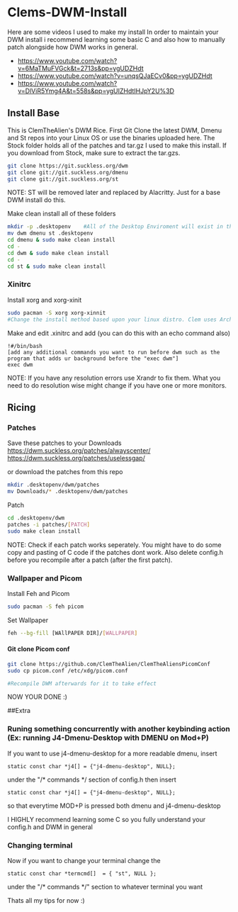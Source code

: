 # Clems-DWM-Install
Here are some videos I used to make my install 
In order to maintain your DWM install i recommend learning some basic C and also how to manually patch alongside how DWM works in general.
- https://www.youtube.com/watch?v=6MaTMuFVGck&t=2713s&pp=ygUDZHdt
- https://www.youtube.com/watch?v=unqsQJaECv0&pp=ygUDZHdt
- https://www.youtube.com/watch?v=DlViR5Ymg4A&t=558s&pp=ygUIZHdtIHJpY2U%3D

## Install Base 
This is ClemTheAlien's DWM Rice.
First Git Clone the latest DWM, Dmenu and St repos into your Linux OS or use the binaries uploaded here. The Stock folder holds all of the patches and tar.gz I used to make this install. If you download from Stock, make sure to extract the tar.gzs. 

```sh 
git clone https://git.suckless.org/dwm
git clone git://git.suckless.org/dmenu
git clone git://git.suckless.org/st
```

NOTE: ST will be removed later and replaced by Alacritty. Just for a base DWM install do this.

Make clean install all of these folders
```sh
mkdir -p .desktopenv    #All of the Desktop Enviroment will exist in this dotfile  
mv dwm dmenu st .desktopenv
cd dmenu & sudo make clean install
cd -
cd dwm & sudo make clean install
cd -
cd st & sudo make clean install
```

### Xinitrc

Install xorg and xorg-xinit

```sh
sudo pacman -S xorg xorg-xinnit
#Change the install method based upon your linux distro. Clem uses Arch currently.
```

Make and edit .xinitrc and add (you can do this with an echo command also)
```
!#/bin/bash
[add any additional commands you want to run before dwm such as the program that adds ur background before the "exec dwm"]
exec dwm
```

NOTE: If you have any resolution errors use Xrandr to fix them. What you need to do resolution wise might change if you have one or more monitors.


## Ricing
### Patches
Save these patches to your Downloads
https://dwm.suckless.org/patches/alwayscenter/
https://dwm.suckless.org/patches/uselessgap/


or download the patches from this repo 


```sh
mkdir .desktopenv/dwm/patches
mv Downloads/* .desktopenv/dwm/patches
```

Patch

```sh
cd .desktopenv/dwm
patches -i patches/[PATCH]
sudo make clean install
```

NOTE: Check if each patch works seperately. You might have to do some copy and pasting of C code if the patches dont work. Also delete config.h before you recompile after a patch (after the first patch).


### Wallpaper and Picom 
Install Feh and Picom
```sh
sudo pacman -S feh picom 
```
Set Wallpaper 
```sh
feh --bg-fill [WAllPAPER DIR]/[WALLPAPER]
```

#### Git clone Picom conf
```sh
git clone https://github.com/ClemTheAlien/ClemTheAliensPicomConf
sudo cp picom.conf /etc/xdg/picom.conf

#Recompile DWM afterwards for it to take effect 
```
NOW YOUR DONE :) 

##Extra 

### Runing something concurrently with another keybinding action (Ex: running J4-Dmenu-Desktop with DMENU on Mod+P)
If you want to use j4-dmenu-desktop for a more readable dmenu, insert

```
static const char *j4[] = {"j4-dmenu-desktop", NULL};
```
 under the "/* commands */ section of config.h then insert

 ```
 static const char *j4[] = {"j4-dmenu-desktop", NULL};
 ```

 so that everytime MOD+P is pressed both dmenu and j4-dmenu-desktop

 I HIGHLY recommend learning some C so you fully understand your config.h and DWM in general

### Changing terminal 
 Now if you want to change your terminal change the 
 ```
 static const char *termcmd[]  = { "st", NULL };
 ```

 under the "/* commands */"  section to whatever terminal you want

 Thats all my tips for now :)
 